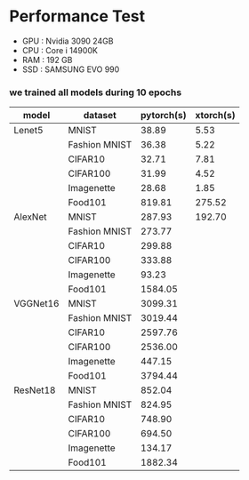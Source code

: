# Performance Test

- GPU : Nvidia 3090 24GB
- CPU : Core i 14900K
- RAM : 192 GB
- SSD : SAMSUNG EVO 990

### we trained all models during 10 epochs

| model         | dataset           | pytorch(s) | xtorch(s)  |
|---------------|-------------------|------------|------------|
| Lenet5        | MNIST             | 38.89      | 5.53       |
|               | Fashion MNIST     | 36.38      | 5.22       |
|               | CIFAR10           | 32.71      | 7.81       |
|               | CIFAR100          | 31.99      | 4.52       |
|               | Imagenette        | 28.68      | 1.85       |
|               | Food101           | 819.81     | 275.52     |
| AlexNet       | MNIST             | 287.93     | 192.70     |
|               | Fashion MNIST     | 273.77     |            |
|               | CIFAR10           | 299.88     |            |
|               | CIFAR100          | 333.88     |            |
|               | Imagenette        | 93.23      |            |
|               | Food101           | 1584.05    |            |
| VGGNet16      | MNIST             | 3099.31    |            |
|               | Fashion MNIST     | 3019.44    |            |
|               | CIFAR10           | 2597.76    |            |
|               | CIFAR100          | 2536.00    |            |
|               | Imagenette        | 447.15     |            |
|               | Food101           | 3794.44    |            |
| ResNet18      | MNIST             | 852.04     |            |
|               | Fashion MNIST     | 824.95     |            |
|               | CIFAR10           | 748.90     |            |
|               | CIFAR100          | 694.50     |            |
|               | Imagenette        | 134.17     |            |
|               | Food101           | 1882.34    |            |



